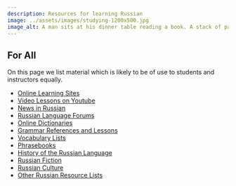 ```yaml
---
description: Resources for learning Russian
image: ../assets/images/studying-1200x500.jpg
image_alt: A man sits at his dinner table reading a book. A stack of papers and a pencil lie nearby.
---
```

## For All

On this page we list material which is likely to be of use to students
and instructors equally.

* [Online Learning Sites](lessons)
* [Video Lessons on Youtube](youtube-channels)
* [News in Russian](news-in-russian)
* [Russian Language Forums](forums)
* [Online Dictionaries](dictionaries)
* [Grammar References and Lessons](grammar)
* [Vocabulary Lists](vocabulary-lists)
* [Phrasebooks](phrasebooks)
* [History of the Russian Language](language-history)
* [Russian Fiction](fiction)
* [Russian Culture](culture)
* [Other Russian Resource Lists](other-lists)

